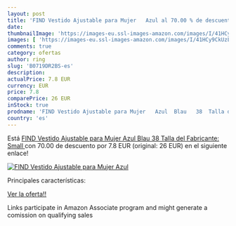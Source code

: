 ```yaml
---
layout: post
title: 'FIND Vestido Ajustable para Mujer   Azul al 70.00 % de descuento'
date: 
thumbnailImage: 'https://images-eu.ssl-images-amazon.com/images/I/41HCy9CkUzL._SL200_.jpg'
images: [ 'https://images-eu.ssl-images-amazon.com/images/I/41HCy9CkUzL._SL200_.jpg' ]
comments: true
category: ofertas
author: ring
slug: 'B0719DR2BS-es'
description:
actualPrice: 7.8 EUR
currency: EUR
price: 7.8
comparePrice: 26 EUR
inStock: true
prodname: 'FIND Vestido Ajustable para Mujer   Azul  Blau   38  Talla del Fabricante: Small '
country: 'es'
---
```


Está [FIND Vestido Ajustable para Mujer   Azul  Blau   38  Talla del Fabricante: Small ](https://www.amazon.es/dp/B0719DR2BS/?tag=tolees-21) con 70.00 de descuento por 7.8 EUR (original: 26 EUR) en el siguiente enlace!

[![FIND Vestido Ajustable para Mujer   Azul](https://images-eu.ssl-images-amazon.com/images/I/41HCy9CkUzL._SL200_.jpg)](https://www.amazon.es/dp/B0719DR2BS/?tag=tolees-21)

Principales características:


[Ver la oferta!!](https://www.amazon.es/dp/B0719DR2BS/?tag=tolees-21)

Links participate in Amazon Associate program and might generate a comission on qualifying sales


